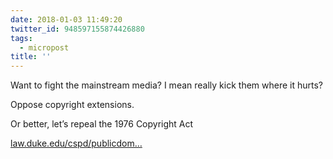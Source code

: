 ```yaml
---
date: 2018-01-03 11:49:20
twitter_id: 948597155874426880
tags:
  - micropost
title: ''
---
```


Want to fight the mainstream media? I mean really kick them where it hurts?

Oppose copyright extensions.

Or better, let’s repeal the 1976 Copyright Act

[law.duke.edu/cspd/publicdom…](https://law.duke.edu/cspd/publicdomainday/2018/pre-1976/)
